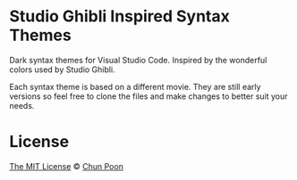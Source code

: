# Studio Ghibli Inspired Syntax Themes
Dark syntax themes for Visual Studio Code. Inspired by the wonderful colors used by Studio Ghibli.

Each syntax theme is based on a different movie. They are still early versions so feel free to clone the files and make changes to better suit your needs.

# License

[The MIT License](https://raw.githubusercontent.com/heyitschun/ghibli-syntax-themes/master/LICENSE.txt) &copy; [Chun Poon](http://heyitschun.com)
